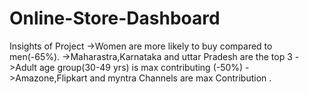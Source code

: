 # Online-Store-Dashboard
Insights of Project
->Women are more likely to buy compared to men(-65%).
->Maharastra,Karnataka and uttar Pradesh are the top 3
->Adult age group(30-49 yrs) is max contributing (-50%)
->Amazone,Flipkart and myntra Channels are max Contribution .
